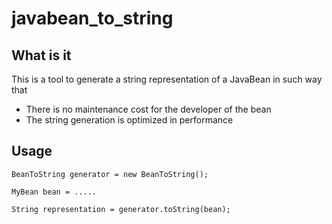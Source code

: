 javabean_to_string
==================

## What is it
This is a tool to generate a string representation of a JavaBean in such way that

* There is no maintenance cost for the developer of the bean
* The string generation is optimized in performance 


## Usage

    BeanToString generator = new BeanToString();
    
    MyBean bean = .....
    
    String representation = generator.toString(bean);
